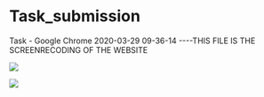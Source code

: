 # Task_submission

Task - Google Chrome 2020-03-29 09-36-14 ----THIS FILE IS THE SCREENRECODING OF THE WEBSITE



 ![](tsk.png)

 ![](tsks.png)
